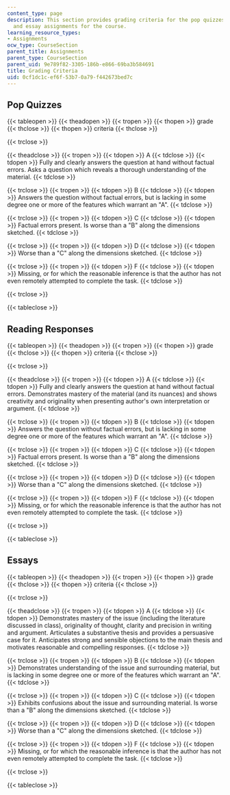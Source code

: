 ```yaml
---
content_type: page
description: This section provides grading criteria for the pop quizzes, reading responses,
  and essay assignments for the course.
learning_resource_types:
- Assignments
ocw_type: CourseSection
parent_title: Assignments
parent_type: CourseSection
parent_uid: 9e789f82-3305-186b-e866-69ba3b584691
title: Grading Criteria
uid: 0cf1dc1c-ef6f-53b7-0a79-f442673bed7c
---
```


Pop Quizzes
-----------

{{< tableopen >}}
{{< theadopen >}}
{{< tropen >}}
{{< thopen >}}
grade
{{< thclose >}}
{{< thopen >}}
criteria
{{< thclose >}}

{{< trclose >}}

{{< theadclose >}}
{{< tropen >}}
{{< tdopen >}}
A
{{< tdclose >}}
{{< tdopen >}}
Fully and clearly answers the question at hand without factual errors. Asks a question which reveals a thorough understanding of the material.
{{< tdclose >}}

{{< trclose >}}
{{< tropen >}}
{{< tdopen >}}
B
{{< tdclose >}}
{{< tdopen >}}
Answers the question without factual errors, but is lacking in some degree one or more of the features which warrant an "A".
{{< tdclose >}}

{{< trclose >}}
{{< tropen >}}
{{< tdopen >}}
C
{{< tdclose >}}
{{< tdopen >}}
Factual errors present. Is worse than a "B" along the dimensions sketched.
{{< tdclose >}}

{{< trclose >}}
{{< tropen >}}
{{< tdopen >}}
D
{{< tdclose >}}
{{< tdopen >}}
Worse than a "C" along the dimensions sketched.
{{< tdclose >}}

{{< trclose >}}
{{< tropen >}}
{{< tdopen >}}
F
{{< tdclose >}}
{{< tdopen >}}
Missing, or for which the reasonable inference is that the author has not even remotely attempted to complete the task.
{{< tdclose >}}

{{< trclose >}}

{{< tableclose >}}

Reading Responses
-----------------

{{< tableopen >}}
{{< theadopen >}}
{{< tropen >}}
{{< thopen >}}
grade
{{< thclose >}}
{{< thopen >}}
criteria
{{< thclose >}}

{{< trclose >}}

{{< theadclose >}}
{{< tropen >}}
{{< tdopen >}}
A
{{< tdclose >}}
{{< tdopen >}}
Fully and clearly answers the question at hand without factual errors. Demonstrates mastery of the material (and its nuances) and shows creativity and originality when presenting author's own interpretation or argument.
{{< tdclose >}}

{{< trclose >}}
{{< tropen >}}
{{< tdopen >}}
B
{{< tdclose >}}
{{< tdopen >}}
Answers the question without factual errors, but is lacking in some degree one or more of the features which warrant an "A".
{{< tdclose >}}

{{< trclose >}}
{{< tropen >}}
{{< tdopen >}}
C
{{< tdclose >}}
{{< tdopen >}}
Factual errors present. Is worse than a "B" along the dimensions sketched.
{{< tdclose >}}

{{< trclose >}}
{{< tropen >}}
{{< tdopen >}}
D
{{< tdclose >}}
{{< tdopen >}}
Worse than a "C" along the dimensions sketched.
{{< tdclose >}}

{{< trclose >}}
{{< tropen >}}
{{< tdopen >}}
F
{{< tdclose >}}
{{< tdopen >}}
Missing, or for which the reasonable inference is that the author has not even remotely attempted to complete the task.
{{< tdclose >}}

{{< trclose >}}

{{< tableclose >}}

Essays
------

{{< tableopen >}}
{{< theadopen >}}
{{< tropen >}}
{{< thopen >}}
grade
{{< thclose >}}
{{< thopen >}}
criteria
{{< thclose >}}

{{< trclose >}}

{{< theadclose >}}
{{< tropen >}}
{{< tdopen >}}
A
{{< tdclose >}}
{{< tdopen >}}
Demonstrates mastery of the issue (including the literature discussed in class), originality of thought, clarity and precision in writing and argument. Articulates a substantive thesis and provides a persuasive case for it. Anticipates strong and sensible objections to the main thesis and motivates reasonable and compelling responses.
{{< tdclose >}}

{{< trclose >}}
{{< tropen >}}
{{< tdopen >}}
B
{{< tdclose >}}
{{< tdopen >}}
Demonstrates understanding of the issue and surrounding material, but is lacking in some degree one or more of the features which warrant an "A".
{{< tdclose >}}

{{< trclose >}}
{{< tropen >}}
{{< tdopen >}}
C
{{< tdclose >}}
{{< tdopen >}}
Exhibits confusions about the issue and surrounding material. Is worse than a "B" along the dimensions sketched.
{{< tdclose >}}

{{< trclose >}}
{{< tropen >}}
{{< tdopen >}}
D
{{< tdclose >}}
{{< tdopen >}}
Worse than a "C" along the dimensions sketched.
{{< tdclose >}}

{{< trclose >}}
{{< tropen >}}
{{< tdopen >}}
F
{{< tdclose >}}
{{< tdopen >}}
Missing, or for which the reasonable inference is that the author has not even remotely attempted to complete the task.
{{< tdclose >}}

{{< trclose >}}

{{< tableclose >}}